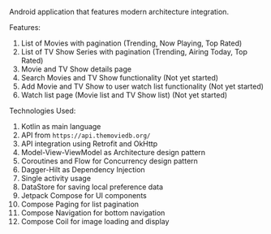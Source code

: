 Android application that features modern architecture integration.

Features:
1. List of Movies with pagination (Trending, Now Playing, Top Rated)
2. List of TV Show Series with pagination (Trending, Airing Today, Top Rated)
3. Movie and TV Show details page
4. Search Movies and TV Show functionality (Not yet started)
5. Add Movie and TV Show to user watch list functionality (Not yet started)
6. Watch list page (Movie list and TV Show list) (Not yet started)

Technologies Used:
1. Kotlin as main language
2. API from `https://api.themoviedb.org/`
3. API integration using Retrofit and OkHttp
4. Model-View-ViewModel as Architecture design pattern
5. Coroutines and Flow for Concurrency design pattern
6. Dagger-Hilt as Dependency Injection
7. Single activity usage
8. DataStore for saving local preference data
9. Jetpack Compose for UI components
10. Compose Paging for list pagination
11. Compose Navigation for bottom navigation
12. Compose Coil for image loading and display
